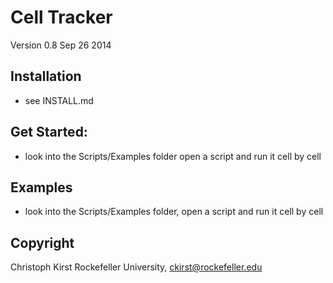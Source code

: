 Cell Tracker
=============

Version 0.8 
Sep 26 2014


Installation
------------

   - see INSTALL.md


Get Started:
------------
   - look into the Scripts/Examples folder open a script and run it cell by cell


Examples
--------

   - look into the Scripts/Examples folder, open a script and run it cell by cell



Copyright
---------

Christoph Kirst
Rockefeller University, 
ckirst@rockefeller.edu


